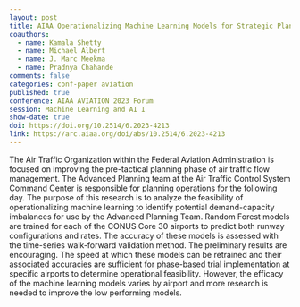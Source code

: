 ```yaml
---
layout: post
title: AIAA Operationalizing Machine Learning Models for Strategic Planning
coauthors: 
  - name: Kamala Shetty
  - name: Michael Albert
  - name: J. Marc Meekma
  - name: Pradnya Chahande
comments: false
categories: conf-paper aviation 
published: true
conference: AIAA AVIATION 2023 Forum
session: Machine Learning and AI I
show-date: true
doi: https://doi.org/10.2514/6.2023-4213
link: https://arc.aiaa.org/doi/abs/10.2514/6.2023-4213
---
```


The Air Traffic Organization within the Federal Aviation Administration is focused on improving the pre-tactical planning phase of air traffic flow management. The Advanced Planning team at the Air Traffic Control System Command Center is responsible for planning operations for the following day. The purpose of this research is to analyze the feasibility of operationalizing machine learning to identify potential demand-capacity imbalances for use by the Advanced Planning Team. Random Forest models are trained for each of the CONUS Core 30 airports to predict both runway configurations and rates. The accuracy of these models is assessed with the time-series walk-forward validation method. The preliminary results are encouraging. The speed at which these models can be retrained and their associated accuracies are sufficient for phase-based trial implementation at specific airports to determine operational feasibility. However, the efficacy of the machine learning models varies by airport and more research is needed to improve the low performing models.